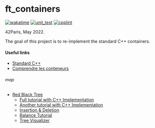 # ft_containers

[![wakatime](https://wakatime.com/badge/user/7b6b66f5-8a9a-4187-ad50-0659cf472418/project/a9754f23-b004-4f83-aa25-e8c4b2515dbd.svg)](https://wakatime.com/@louisnfr/projects/caahkryncz?start=2022-05-07&end=2022-05-13)
[![unit_test](https://github.com/louisnfr/ft_containers/actions/workflows/unit_test.yml/badge.svg)](https://github.com/louisnfr/ft_containers/actions/workflows/unit_test.yml)
[![cpplint](https://github.com/louisnfr/ft_containers/actions/workflows/cpplint.yml/badge.svg)](https://github.com/louisnfr/ft_containers/actions/workflows/cpplint.yml)

42Paris, May 2022.

The goal of this project is to re-implement the standard C++ containers.

#### Useful links

- [Standard C++](https://www.lirmm.fr/~ducour/Doc-objets/ISO+IEC+14882-1998.pdf)
- [Comprendre les conteneurs](http://tvaira.free.fr/dev/cours/cours-conteneurs-stl.pdf)
###### map
- [Red Black Tree](https://en.wikipedia.org/wiki/Red%E2%80%93black_tree)
  - [Full tutorial with C++ Implementation](https://www.programiz.com/dsa/red-black-tree)
  - [Another tutorial with C++ Implementation](https://algorithmtutor.com/Data-Structures/Tree/Red-Black-Trees/) 
  - [Insertion & Deletion](https://www.usna.edu/Users/cs/crabbe/SI321/2003-08/red-black/red-black.html) 
  - [Balance Tutorial](https://habr.com/ru/company/otus/blog/472040/)
  - [Tree Visualizer](https://www.cs.usfca.edu/~galles/visualization/RedBlack.html)
